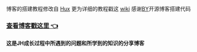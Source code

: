 

博客的搭建教程修改自 [Hux](https://github.com/qiubaiying/qiubaiying.github.io) 
更为详细的教程戳这 [wiki](https://github.com/qiubaiying/qiubaiying.github.io/wiki/%E5%8D%9A%E5%AE%A2%E6%90%AD%E5%BB%BA%E8%AF%A6%E7%BB%86%E6%95%99%E7%A8%8B)
感谢[BY](https://github.com/qiubaiying/qiubaiying.github.io)开源博客搭建代码

### [查看博客戳这里 👈](http://jevishoo.github.io)
#### 这是JH成长过程中所遇到的问题和所学到的知识的分享博客
